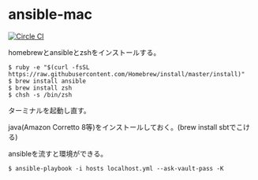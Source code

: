 # ansible-mac

[![Circle CI](https://circleci.com/gh/astail/ansible-mac/tree/master.svg?style=svg)](https://circleci.com/gh/astail/ansible-mac/tree/master)

homebrewとansibleとzshをインストールする。

```
$ ruby -e "$(curl -fsSL https://raw.githubusercontent.com/Homebrew/install/master/install)"
$ brew install ansible
$ brew install zsh
$ chsh -s /bin/zsh
```

ターミナルを起動し直す。

java(Amazon Corretto 8等)をインストールしておく。(brew install sbtでこける)

ansibleを流すと環境ができる。

```
$ ansible-playbook -i hosts localhost.yml --ask-vault-pass -K
```

